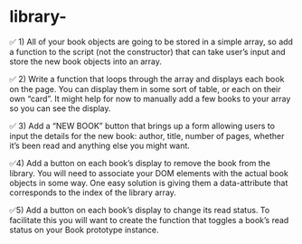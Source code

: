 # library-

✅ 1) All of your book objects are going to be stored in a simple array, so add a function to the script (not the constructor) that can take user’s input and store the new book objects into an array. 

✅ 2) Write a function that loops through the array and displays each book on the page. You can display them in some sort of table, or each on their own “card”. It might help for now to manually add a few books to your array so you can see the display.

✅ 3) Add a “NEW BOOK” button that brings up a form allowing users to input the details for the new book: author, title, number of pages, whether it’s been read and anything else you might want.

✅4) Add a button on each book’s display to remove the book from the library. You will need to associate your DOM elements with the actual book objects in some way. One easy solution is giving them a data-attribute that corresponds to the index of the library array.

✅5) Add a button on each book’s display to change its read status. To facilitate this you will want to create the function that toggles a book’s read status on your Book prototype instance.